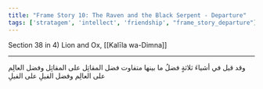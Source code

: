 ```yaml
---
title: "Frame Story 10: The Raven and the Black Serpent - Departure"
tags: ['stratagem', 'intellect', 'friendship', "frame_story_departure"]
---
```


 Section 38 in 4) Lion and Ox, [[Kalīla wa-Dimna]]

---
وقد قيل في أشياءَ ثلاثةٍ فضلُ ما بينها متفاوت فضل المقاتِل على المقاتِل وفضل العالِم على العالِم وفضل الفيلِ على الفيلِ
